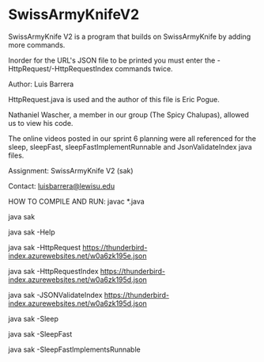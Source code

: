 # SwissArmyKnifeV2

SwissArmyKnife V2 is a program that builds on SwissArmyKnife by adding more commands.

Inorder for the URL's JSON file to be printed you must enter the -HttpRequest/-HttpRequestIndex commands twice.

Author: Luis Barrera

HttpRequest.java is used and the author of this file is Eric Pogue.

Nathaniel Wascher, a member in our group (The Spicy Chalupas), allowed us to view his code.

The online videos posted in our sprint 6 planning were all referenced for the sleep, sleepFast, sleepFastImplementRunnable and JsonValidateIndex java files.

Assignment: SwissArmyKnife V2 (sak)

Contact: luisbarrera@lewisu.edu

HOW TO COMPILE AND RUN:
javac *.java

java sak

java sak -Help

java sak -HttpRequest https://thunderbird-index.azurewebsites.net/w0a6zk195e.json

java sak -HttpRequestIndex https://thunderbird-index.azurewebsites.net/w0a6zk195d.json

java sak -JSONValidateIndex https://thunderbird-index.azurewebsites.net/w0a6zk195d.json

java sak -Sleep

java sak -SleepFast

java sak -SleepFastImplementsRunnable